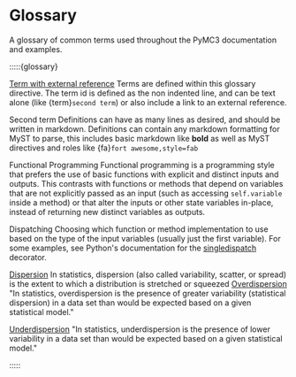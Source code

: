 # Glossary

A glossary of common terms used throughout the PyMC3 documentation and examples.

:::::{glossary}

[Term with external reference](https://www.youtube.com/watch?v=6dc7JgR8eI0)
  Terms are defined within this glossary directive. The term id is defined as the non
  indented line, and can be text alone (like {term}`second term`) or also include a link
  to an external reference.

Second term
  Definitions can have as many lines as desired, and should be written in markdown. Definitions
  can contain any markdown formatting for MyST to parse, this includes basic markdown like **bold**
  as well as MyST directives and roles like {fa}`fort awesome,style=fab`

Functional Programming
  Functional programming is a programming style that prefers the use of basic functions with explicit and distinct inputs and outputs.
  This contrasts with functions or methods that depend on variables that are not explicitly passed as an input (such as accessing `self.variable` inside a method) or that alter the inputs or other state variables in-place, instead of returning new distinct variables as outputs.

Dispatching
  Choosing which function or method implementation to use based on the type of the input variables (usually just the first variable). For some examples, see Python's documentation for the [singledispatch](https://docs.python.org/3/library/functools.html#functools.singledispatch) decorator.

[Dispersion](https://en.wikipedia.org/wiki/Statistical_dispersion)
  In statistics, dispersion (also called variability, scatter, or spread) is the extent to which a distribution is stretched or squeezed
[Overdispersion](https://en.wikipedia.org/wiki/Overdispersion)
  "In statistics, overdispersion is the presence of greater variability (statistical dispersion) in a data set than would be expected based on a given statistical model."

 [Underdispersion](https://en.wikipedia.org/wiki/Overdispersion)
   "In statistics, underdispersion is the presence of lower variability in a data set than would be expected based on a given statistical model."

:::::
